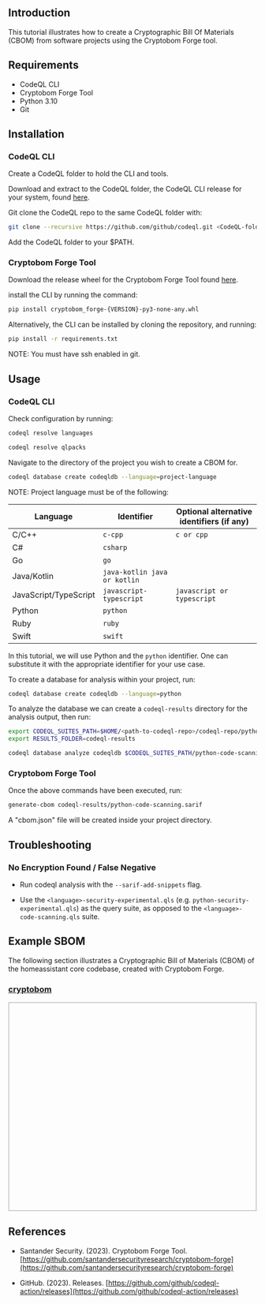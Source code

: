 ## Introduction

This tutorial illustrates how to create a Cryptographic Bill Of Materials (CBOM) from software projects using the Cryptobom Forge tool. 

## Requirements

* CodeQL CLI
* Cryptobom Forge Tool
* Python 3.10
* Git

## Installation

### CodeQL CLI

Create a CodeQL folder to hold the CLI and tools.

Download and extract to the CodeQL folder, the CodeQL CLI release for your system, found [here](https://github.com/github/codeql-action/releases).

Git clone the CodeQL repo to the same CodeQL folder with:

```bash
git clone --recursive https://github.com/github/codeql.git <CodeQL-folder-name>
```

Add the CodeQL folder to your $PATH.

### Cryptobom Forge Tool

Download the release wheel for the Cryptobom Forge Tool found [here](https://github.com/Santandersecurityresearch/cryptobom-forge/releases).

install the CLI by running the command:

```bash
pip install cryptobom_forge-{VERSION}-py3-none-any.whl
```

Alternatively, the CLI can be installed by cloning the repository, and running:

```bash
pip install -r requirements.txt
```

NOTE: You must have ssh enabled in git.

## Usage

### CodeQL CLI

Check configuration by running:

```bash
codeql resolve languages
```

```bash
codeql resolve qlpacks
```

Navigate to the directory of the project you wish to create a CBOM for.

```bash
codeql database create codeqldb --language=project-language
```

NOTE: Project language must be of the following:

|Language|	Identifier|	Optional alternative identifiers (if any)|
|--------|------------|------------------------------------------|
|C/C++|	```c-cpp```|```c or cpp```|
|C#	|```csharp```|        
|Go|```go```|          
|Java/Kotlin|```java-kotlin	java or kotlin```|
|JavaScript/TypeScript|```javascript-typescript```|```javascript or typescript```|           
|Python|```python```|          	
|Ruby|```ruby```|	
|Swift|```swift```|

In this tutorial, we will use Python and the ```python``` identifier. One can substitute it with the appropriate identifier for your use case.

To create a database for analysis within your project, run:

```bash
codeql database create codeqldb --language=python
```

To analyze the database we can create a ```codeql-results``` directory for the analysis output, then run:

```bash
export CODEQL_SUITES_PATH=$HOME/<path-to-codeql-repo>/codeql-repo/python/ql/src/codeql-suites
export RESULTS_FOLDER=codeql-results

codeql database analyze codeqldb $CODEQL_SUITES_PATH/python-code-scanning.qls  --format=sarifv2.1.0  --output=$RESULTS_FOLDER python-code-scanning.sarif

```

### Cryptobom Forge Tool

Once the above commands have been executed, run:


```bash
generate-cbom codeql-results/python-code-scanning.sarif
```


A "cbom.json" file will be created inside your project directory.


## Troubleshooting

### No Encryption Found / False Negative

* Run codeql analysis with the ```--sarif-add-snippets``` flag.

* Use the ```<language>-security-experimental.qls``` (e.g. ```python-security-experimental.qls```) as the query suite, as opposed to the ```<language>-code-scanning.qls``` suite.

## Example SBOM

The following section illustrates a Cryptographic Bill of Materials (CBOM) of the homeassistant core codebase, created with Cryptobom Forge.

<html lang="en">
<head>
    <meta charset="UTF-8">
    <meta name="viewport" content="width=device-width, initial-scale=1.0">
    <title>Pretty JSON Display</title>
    <style>
        #json-container {
            height: 400px; /* Set a fixed height */
            overflow-y: auto; /* Enable vertical scrolling */
            border: 2px solid #ccc; /* Optional: add a border for visibility */
            padding: 10px;
        }
        #xml-container {
            height: 400px; /* Set a fixed height */
            overflow-y: auto; /* Enable vertical scrolling */
            border: 2px solid #ccc; /* Optional: add a border for visibility */
            padding: 10px;
        }
        pre {
            margin: 0;
            white-space: pre-wrap;
            word-wrap: break-word;
        }
    </style>
</head>
<body>
    <h3>
        <a href="./cryptobom.json">cryptobom</a>
    </h3>
    <div id="json-container">
        <pre id="json-display"></pre>
    </div>
    <script>
        function display_json(url, elementid){
        fetch(url)
            .then(response => response.json())
            .then(data => {
                document.getElementById(elementid).textContent = JSON.stringify(data, null, 2);
            })
            .catch(error => console.error('Error fetching JSON:', error));
        }
        function display_xml(url, elementid){
        fetch(url)
            .then(response => response.text())
            .then(data => {
                document.getElementById(elementid).textContent = data;
            })
            .catch(error => console.error('Error fetching XML:', error));
        }
    display_json('./cryptobom.json', 'json-display');
    </script>
</body>
</html>


## References
* Santander Security. (2023). Cryptobom Forge Tool. [https://github.com/santandersecurityresearch/cryptobom-forge](https://github.com/santandersecurityresearch/cryptobom-forge)

* GitHub. (2023). Releases. [https://github.com/github/codeql-action/releases](https://github.com/github/codeql-action/releases)
